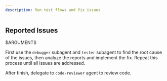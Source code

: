 ```yaml
---
description: Run test flows and fix issues
---
```


## Reported Issues
<issue>
 $ARGUMENTS
</issue>

First use the `debugger` subagent and `tester` subagent to find the root cause of the issues, then analyze the reports and implement the fix. Repeat this process until all issues are addressed.

After finish, delegate to `code-reviewer` agent to review code.
